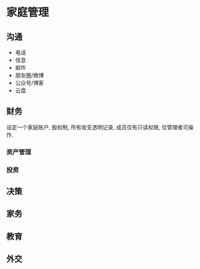 # 家庭管理

## 沟通

- 电话
- 信息
- 邮件
- 朋友圈/微博
- 公众号/博客
- 云盘

## 财务

设定一个家庭账户, 股权制, 所有收支透明记录, 成员仅有只读权限, 仅管理者可操作.
### 资产管理
### 投资

## 决策

## 家务

## 教育

## 外交

